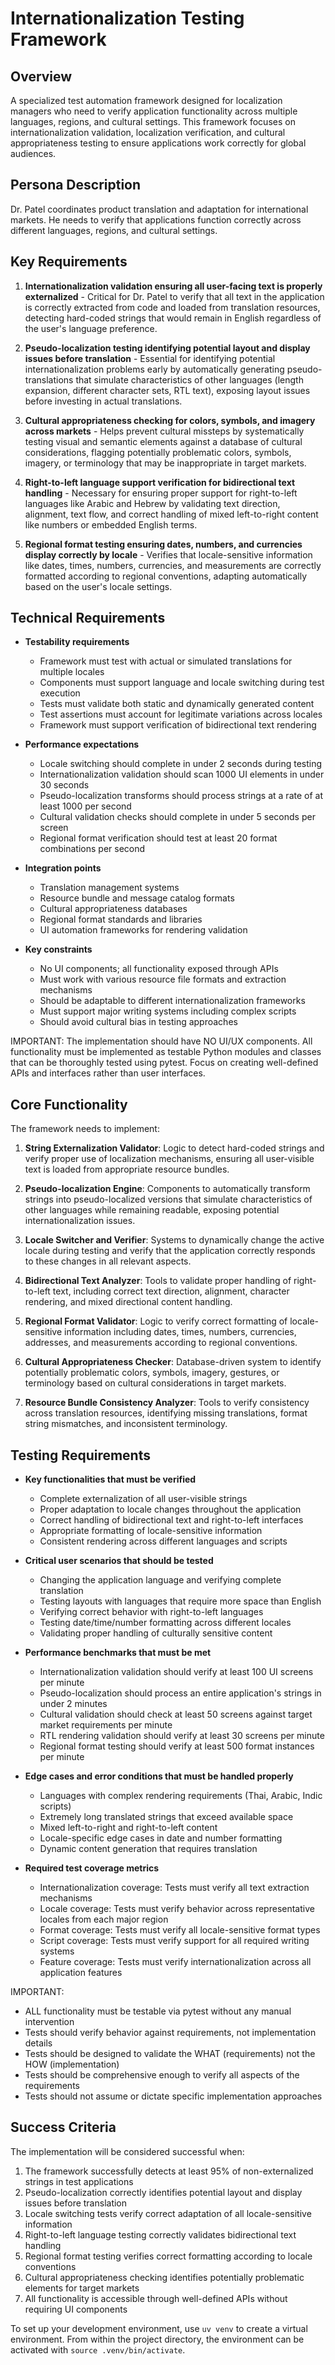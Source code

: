 # Internationalization Testing Framework

## Overview
A specialized test automation framework designed for localization managers who need to verify application functionality across multiple languages, regions, and cultural settings. This framework focuses on internationalization validation, localization verification, and cultural appropriateness testing to ensure applications work correctly for global audiences.

## Persona Description
Dr. Patel coordinates product translation and adaptation for international markets. He needs to verify that applications function correctly across different languages, regions, and cultural settings.

## Key Requirements
1. **Internationalization validation ensuring all user-facing text is properly externalized** - Critical for Dr. Patel to verify that all text in the application is correctly extracted from code and loaded from translation resources, detecting hard-coded strings that would remain in English regardless of the user's language preference.

2. **Pseudo-localization testing identifying potential layout and display issues before translation** - Essential for identifying potential internationalization problems early by automatically generating pseudo-translations that simulate characteristics of other languages (length expansion, different character sets, RTL text), exposing layout issues before investing in actual translations.

3. **Cultural appropriateness checking for colors, symbols, and imagery across markets** - Helps prevent cultural missteps by systematically testing visual and semantic elements against a database of cultural considerations, flagging potentially problematic colors, symbols, imagery, or terminology that may be inappropriate in target markets.

4. **Right-to-left language support verification for bidirectional text handling** - Necessary for ensuring proper support for right-to-left languages like Arabic and Hebrew by validating text direction, alignment, text flow, and correct handling of mixed left-to-right content like numbers or embedded English terms.

5. **Regional format testing ensuring dates, numbers, and currencies display correctly by locale** - Verifies that locale-sensitive information like dates, times, numbers, currencies, and measurements are correctly formatted according to regional conventions, adapting automatically based on the user's locale settings.

## Technical Requirements
- **Testability requirements**
  - Framework must test with actual or simulated translations for multiple locales
  - Components must support language and locale switching during test execution
  - Tests must validate both static and dynamically generated content
  - Test assertions must account for legitimate variations across locales
  - Framework must support verification of bidirectional text rendering

- **Performance expectations**
  - Locale switching should complete in under 2 seconds during testing
  - Internationalization validation should scan 1000 UI elements in under 30 seconds
  - Pseudo-localization transforms should process strings at a rate of at least 1000 per second
  - Cultural validation checks should complete in under 5 seconds per screen
  - Regional format verification should test at least 20 format combinations per second

- **Integration points**
  - Translation management systems
  - Resource bundle and message catalog formats
  - Cultural appropriateness databases
  - Regional format standards and libraries
  - UI automation frameworks for rendering validation

- **Key constraints**
  - No UI components; all functionality exposed through APIs
  - Must work with various resource file formats and extraction mechanisms
  - Should be adaptable to different internationalization frameworks
  - Must support major writing systems including complex scripts
  - Should avoid cultural bias in testing approaches

IMPORTANT: The implementation should have NO UI/UX components. All functionality must be implemented as testable Python modules and classes that can be thoroughly tested using pytest. Focus on creating well-defined APIs and interfaces rather than user interfaces.

## Core Functionality
The framework needs to implement:

1. **String Externalization Validator**: Logic to detect hard-coded strings and verify proper use of localization mechanisms, ensuring all user-visible text is loaded from appropriate resource bundles.

2. **Pseudo-localization Engine**: Components to automatically transform strings into pseudo-localized versions that simulate characteristics of other languages while remaining readable, exposing potential internationalization issues.

3. **Locale Switcher and Verifier**: Systems to dynamically change the active locale during testing and verify that the application correctly responds to these changes in all relevant aspects.

4. **Bidirectional Text Analyzer**: Tools to validate proper handling of right-to-left text, including correct text direction, alignment, character rendering, and mixed directional content handling.

5. **Regional Format Validator**: Logic to verify correct formatting of locale-sensitive information including dates, times, numbers, currencies, addresses, and measurements according to regional conventions.

6. **Cultural Appropriateness Checker**: Database-driven system to identify potentially problematic colors, symbols, imagery, gestures, or terminology based on cultural considerations in target markets.

7. **Resource Bundle Consistency Analyzer**: Tools to verify consistency across translation resources, identifying missing translations, format string mismatches, and inconsistent terminology.

## Testing Requirements
- **Key functionalities that must be verified**
  - Complete externalization of all user-visible strings
  - Proper adaptation to locale changes throughout the application
  - Correct handling of bidirectional text and right-to-left interfaces
  - Appropriate formatting of locale-sensitive information
  - Consistent rendering across different languages and scripts

- **Critical user scenarios that should be tested**
  - Changing the application language and verifying complete translation
  - Testing layouts with languages that require more space than English
  - Verifying correct behavior with right-to-left languages
  - Testing date/time/number formatting across different locales
  - Validating proper handling of culturally sensitive content

- **Performance benchmarks that must be met**
  - Internationalization validation should verify at least 100 UI screens per minute
  - Pseudo-localization should process an entire application's strings in under 2 minutes
  - Cultural validation should check at least 50 screens against target market requirements per minute
  - RTL rendering validation should verify at least 30 screens per minute
  - Regional format testing should verify at least 500 format instances per minute

- **Edge cases and error conditions that must be handled properly**
  - Languages with complex rendering requirements (Thai, Arabic, Indic scripts)
  - Extremely long translated strings that exceed available space
  - Mixed left-to-right and right-to-left content
  - Locale-specific edge cases in date and number formatting
  - Dynamic content generation that requires translation

- **Required test coverage metrics**
  - Internationalization coverage: Tests must verify all text extraction mechanisms
  - Locale coverage: Tests must verify behavior across representative locales from each major region
  - Format coverage: Tests must verify all locale-sensitive format types
  - Script coverage: Tests must verify support for all required writing systems
  - Feature coverage: Tests must verify internationalization across all application features

IMPORTANT: 
- ALL functionality must be testable via pytest without any manual intervention
- Tests should verify behavior against requirements, not implementation details
- Tests should be designed to validate the WHAT (requirements) not the HOW (implementation)
- Tests should be comprehensive enough to verify all aspects of the requirements
- Tests should not assume or dictate specific implementation approaches

## Success Criteria
The implementation will be considered successful when:

1. The framework successfully detects at least 95% of non-externalized strings in test applications
2. Pseudo-localization correctly identifies potential layout and display issues before translation
3. Locale switching tests verify correct adaptation of all locale-sensitive information
4. Right-to-left language testing correctly validates bidirectional text handling
5. Regional format testing verifies correct formatting according to locale conventions
6. Cultural appropriateness checking identifies potentially problematic elements for target markets
7. All functionality is accessible through well-defined APIs without requiring UI components

To set up your development environment, use `uv venv` to create a virtual environment. From within the project directory, the environment can be activated with `source .venv/bin/activate`.